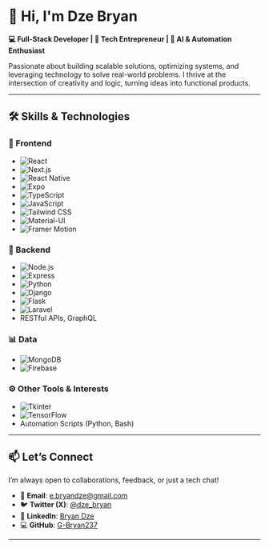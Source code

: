 # 👋 Hi, I'm Dze Bryan  
**💻 Full-Stack Developer | 🚀 Tech Entrepreneur | 🤖 AI & Automation Enthusiast**

Passionate about building scalable solutions, optimizing systems, and leveraging technology to solve real-world problems. I thrive at the intersection of creativity and logic, turning ideas into functional products.

---

## 🛠️ Skills & Technologies  

### 🚀 Frontend  
- ![React](https://img.shields.io/badge/-React-61DAFB?style=flat&logo=react&logoColor=black)
- ![Next.js](https://img.shields.io/badge/-Next.js-000?style=flat&logo=next.js)
- ![React Native](https://img.shields.io/badge/-React%20Native-61DAFB?style=flat&logo=react)
- ![Expo](https://img.shields.io/badge/-Expo-000020?style=flat&logo=expo)
- ![TypeScript](https://img.shields.io/badge/-TypeScript-3178C6?style=flat&logo=typescript)
- ![JavaScript](https://img.shields.io/badge/-JavaScript-F7DF1E?style=flat&logo=javascript&logoColor=black)
- ![Tailwind CSS](https://img.shields.io/badge/-Tailwind-38B2AC?style=flat&logo=tailwind-css)
- ![Material-UI](https://img.shields.io/badge/-MUI-007FFF?style=flat&logo=mui)
- ![Framer Motion](https://img.shields.io/badge/-Framer%20Motion-white?style=flat&logo=framer)

### 🧩 Backend  
- ![Node.js](https://img.shields.io/badge/-Node.js-339933?style=flat&logo=node.js&logoColor=white)
- ![Express](https://img.shields.io/badge/-Express-000000?style=flat&logo=express)
- ![Python](https://img.shields.io/badge/-Python-3776AB?style=flat&logo=python&logoColor=white)
- ![Django](https://img.shields.io/badge/-Django-092E20?style=flat&logo=django)
- ![Flask](https://img.shields.io/badge/-Flask-000000?style=flat&logo=flask)
- ![Laravel](https://img.shields.io/badge/-Laravel-FF2D20?style=flat&logo=laravel)
- RESTful APIs, GraphQL

### 📊 Data  
- ![MongoDB](https://img.shields.io/badge/-MongoDB-47A248?style=flat&logo=mongodb&logoColor=white)
- ![Firebase](https://img.shields.io/badge/-Firebase-FFCA28?style=flat&logo=firebase)

### ⚙️ Other Tools & Interests  
- ![Tkinter](https://img.shields.io/badge/-Tkinter-3776AB?style=flat&logo=python&logoColor=white)
- ![TensorFlow](https://img.shields.io/badge/-TensorFlow-FF6F00?style=flat&logo=tensorflow)
- Automation Scripts (Python, Bash)

---

## 📫 Let’s Connect  

I’m always open to collaborations, feedback, or just a tech chat!

- 📧 **Email**: [e.bryandze@gmail.com](mailto:e.bryandze@gmail.com)  
- 🐦 **Twitter (X)**: [@dze_bryan](https://x.com/dze_bryan)  
- 🔗 **LinkedIn**: [Bryan Dze](https://www.linkedin.com/in/dzebryan237)  
- 💻 **GitHub**: [G-Bryan237](https://github.com/G-Bryan237)  

---
